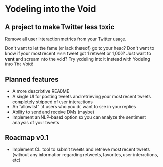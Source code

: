 # Yodeling into the Void
## A project to make Twitter less toxic
Remove all user interaction metrics from your Twitter usage. 

Don't want to let the fame (or lack thereof) go to your head? Don't want to know if your most recent
🔥🔥🔥 tweet got 1 retweet or 1,000? Just want to **vent** and scream into the void? Try 
yodeling into it instead with Yodeling Into The Void!

## Planned features
- A more descriptive README
- A single UI for posting tweets and retrieving your most recent tweets completely
stripped of user interactions
- An "allowlist" of users who you do want to see in your replies
- Ability to send and receive DMs (maybe)
- Implement an NLP-based option so you can analyze the sentiment analysis of your tweets

## Roadmap v0.1
- Implement CLI tool to submit tweets and retrieve most recent tweets (without any 
information regarding retweets, favorites, user interactions, etc)